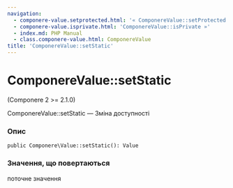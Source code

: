 ```yaml
---
navigation:
  - componere-value.setprotected.html: '« ComponereValue::setProtected'
  - componere-value.isprivate.html: 'ComponereValue::isPrivate »'
  - index.md: PHP Manual
  - class.componere-value.html: ComponereValue
title: 'ComponereValue::setStatic'
---
```

# ComponereValue::setStatic

(Componere 2 >= 2.1.0)

ComponereValue::setStatic — Зміна доступності

### Опис

```methodsynopsis
public Componere\Value::setStatic(): Value
```

### Значення, що повертаються

поточне значення
